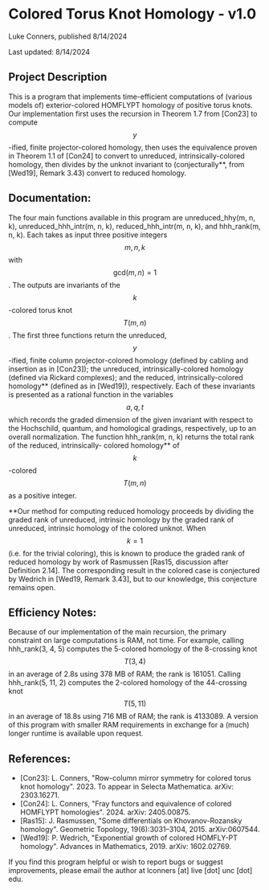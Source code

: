 # Colored Torus Knot Homology - v1.0
Luke Conners, published 8/14/2024

Last updated: 8/14/2024

## Project Description

This is a program that implements time-efficient computations of (various models of)
exterior-colored HOMFLYPT homology of positive torus knots. Our implementation
first uses the recursion in Theorem 1.7 from [Con23] to compute $$y$$-ified, finite
projector-colored homology, then uses the equivalence proven in Theorem 1.1 of [Con24]
to convert to unreduced, intrinsically-colored homology, then divides by the unknot
invariant to (conjecturally**, from [Wed19], Remark 3.43) convert to reduced homology.

## Documentation:
The four main functions available in this program are unreduced_hhy(m, n, k),
unreduced_hhh_intr(m, n, k), reduced_hhh_intr(m, n, k), and
hhh_rank(m, n, k). Each takes as input three positive integers $$m, n, k$$
with $$\mathrm{gcd}(m, n) = 1$$. The outputs are invariants of the $$k$$-colored torus
knot $$T(m, n)$$. The first three functions return the unreduced, $$y$$-ified,
finite column projector-colored homology (defined by cabling and insertion as in [Con23]);
the unreduced, intrinsically-colored homology (defined via Rickard complexes);
and the reduced, intrinsically-colored homology** (defined as in [Wed19]), respectively.
Each of these invariants is presented as a rational function in the variables $$a, q, t$$
which records the graded dimension of the given invariant with respect to the Hochschild,
quantum, and homological gradings, respectively, up to an overall normalization.
The function hhh_rank(m, n, k) returns the total rank of the reduced, intrinsically-
colored homology** of $$k$$-colored $$T(m, n)$$ as a positive integer.

**Our method for computing reduced homology proceeds by dividing the graded rank of
unreduced, intrinsic homology by the graded rank of unreduced, intrinsic homology
of the colored unknot. When $$k = 1$$ (i.e. for the trivial coloring), this is known
to produce the graded rank of reduced homology by work of Rasmussen [Ras15,
discussion after Definition 2.14]. The corresponding result in the colored case
is conjectured by Wedrich in [Wed19, Remark 3.43], but to our knowledge, this
conjecture remains open.

## Efficiency Notes:
Because of our implementation of the main recursion, the primary constraint
on large computations is RAM, not time. For example, calling hhh_rank(3, 4, 5)
computes the 5-colored homology of the 8-crossing knot $$T(3, 4)$$ in an
average of 2.8s using 378 MB of RAM; the rank is 161051.
Calling hhh_rank(5, 11, 2) computes the 2-colored homology of the 44-crossing
knot $$T(5, 11)$$ in an average of 18.8s using 716 MB of RAM; the rank is 4133089.
A version of this program with smaller RAM requirements in exchange for a (much)
longer runtime is available upon request.

## References:
- [Con23]: L. Conners, "Row-column mirror symmetry for colored torus knot homology". 2023. To appear in Selecta Mathematica. arXiv: 2303.16271.
- [Con24]: L. Conners, "Fray functors and equivalence of colored HOMFLYPT homologies". 2024. arXiv: 2405.00875.
- [Ras15]: J. Rasmussen, "Some differentials on Khovanov-Rozansky homology". Geometric Topology, 19(6):3031–3104, 2015. arXiv:0607544.
- [Wed19]: P. Wedrich, "Exponential growth of colored HOMFLY-PT homology". Advances in Mathematics, 2019. arXiv: 1602.02769.

If you find this program helpful or wish to report bugs or suggest improvements,
please email the author at lconners [at] live [dot] unc [dot] edu.
